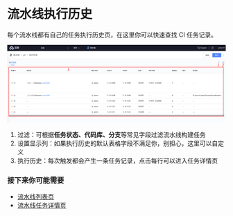 # 流水线执行历史

每个流水线都有自己的任务执行历史页，在这里你可以快速查找 CI 任务记录。

![&#x6D41;&#x6C34;&#x7EBF;&#x6267;&#x884C;&#x5386;&#x53F2;](../../.gitbook/assets/image%20%2816%29.png)

1. 过滤：可根据**任务状态、代码库、分支**等常见字段过滤流水线构建任务
2. 设置显示列：如果执行历史的默认表格字段不满足你，别担心，这里可以自定义
3. 执行历史：每次触发都会产生一条任务记录，点击每行可以进入任务详情页

### 接下来你可能需要 <a id="&#x63A5;&#x4E0B;&#x6765;&#x4F60;&#x53EF;&#x80FD;&#x9700;&#x8981;"></a>

* [流水线列表页](pipeline-list.md)
* [流水线任务详情页](pipeline-build-detail.md)


